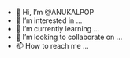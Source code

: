 - 👋 Hi, I’m @ANUKALPOP
- 👀 I’m interested in ...
- 🌱 I’m currently learning ...
- 💞️ I’m looking to collaborate on ...
- 📫 How to reach me ...

<!---
ANUKALPOP/ANUKALPOP is a ✨ special ✨ repository because its `README.md` (this file) appears on your GitHub profile.
You can click the Preview link to take a look at your changes.
--->

